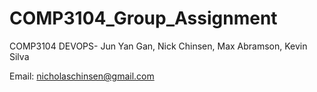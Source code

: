 # COMP3104_Group_Assignment
COMP3104 DEVOPS- Jun Yan Gan, Nick Chinsen, Max Abramson, Kevin Silva

Email: nicholaschinsen@gmail.com
